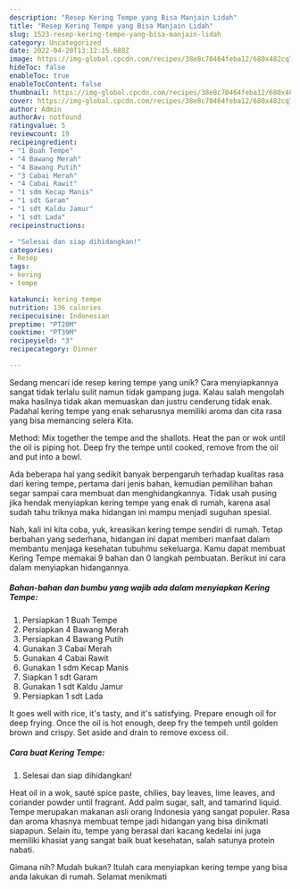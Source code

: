 ```yaml
---
description: "Resep Kering Tempe yang Bisa Manjain Lidah"
title: "Resep Kering Tempe yang Bisa Manjain Lidah"
slug: 1523-resep-kering-tempe-yang-bisa-manjain-lidah
category: Uncategorized
date: 2022-04-20T13:12:15.688Z
image: https://img-global.cpcdn.com/recipes/38e8c70464feba12/680x482cq70/kering-tempe-foto-resep-utama.jpg
hideToc: false
enableToc: true
enableTocContent: false
thumbnail: https://img-global.cpcdn.com/recipes/38e8c70464feba12/680x482cq70/kering-tempe-foto-resep-utama.jpg
cover: https://img-global.cpcdn.com/recipes/38e8c70464feba12/680x482cq70/kering-tempe-foto-resep-utama.jpg
author: Admin
authorAv: notfound
ratingvalue: 5
reviewcount: 19
recipeingredient:
- "1 Buah Tempe"
- "4 Bawang Merah"
- "4 Bawang Putih"
- "3 Cabai Merah"
- "4 Cabai Rawit"
- "1 sdm Kecap Manis"
- "1 sdt Garam"
- "1 sdt Kaldu Jamur"
- "1 sdt Lada"
recipeinstructions:

- "Selesai dan siap dihidangkan!"
categories:
- Resep
tags:
- kering
- tempe

katakunci: kering tempe 
nutrition: 136 calories
recipecuisine: Indonesian
preptime: "PT20M"
cooktime: "PT39M"
recipeyield: "3"
recipecategory: Dinner

---
```





Sedang mencari ide resep kering tempe yang unik? Cara menyiapkannya sangat tidak terlalu sulit namun tidak gampang juga. Kalau salah mengolah maka hasilnya tidak akan memuaskan dan justru cenderung tidak enak. Padahal kering tempe yang enak seharusnya memiliki aroma dan cita rasa yang bisa memancing selera Kita.





Method: Mix together the tempe and the shallots. Heat the pan or wok until the oil is piping hot. Deep fry the tempe until cooked, remove from the oil and put into a bowl.

Ada beberapa hal yang sedikit banyak berpengaruh terhadap kualitas rasa dari kering tempe, pertama dari jenis bahan, kemudian pemilihan bahan segar sampai cara membuat dan menghidangkannya. Tidak usah pusing jika hendak menyiapkan kering tempe yang enak di rumah, karena asal sudah tahu triknya maka hidangan ini mampu menjadi suguhan spesial.






Nah, kali ini kita coba, yuk, kreasikan kering tempe sendiri di rumah. Tetap berbahan yang sederhana, hidangan ini dapat memberi manfaat dalam membantu menjaga kesehatan tubuhmu sekeluarga. Kamu dapat membuat Kering Tempe memakai 9 bahan dan 0 langkah pembuatan. Berikut ini cara dalam menyiapkan hidangannya.

<!--inarticleads1-->

##### Bahan-bahan dan bumbu yang wajib ada dalam menyiapkan Kering Tempe:

1. Persiapkan 1 Buah Tempe
1. Persiapkan 4 Bawang Merah
1. Persiapkan 4 Bawang Putih
1. Gunakan 3 Cabai Merah
1. Gunakan 4 Cabai Rawit
1. Gunakan 1 sdm Kecap Manis
1. Siapkan 1 sdt Garam
1. Gunakan 1 sdt Kaldu Jamur
1. Persiapkan 1 sdt Lada


It goes well with rice, it&#39;s tasty, and it&#39;s satisfying. Prepare enough oil for deep frying. Once the oil is hot enough, deep fry the tempeh until golden brown and crispy. Set aside and drain to remove excess oil. 

<!--inarticleads2-->

##### Cara buat Kering Tempe:


1. Selesai dan siap dihidangkan!

Heat oil in a wok, sauté spice paste, chilies, bay leaves, lime leaves, and coriander powder until fragrant. Add palm sugar, salt, and tamarind liquid. Tempe merupakan makanan asli orang Indonesia yang sangat populer. Rasa dan aroma khasnya membuat tempe jadi hidangan yang bisa dinikmati siapapun. Selain itu, tempe yang berasal dari kacang kedelai ini juga memiliki khasiat yang sangat baik buat kesehatan, salah satunya protein nabati. 

Gimana nih? Mudah bukan? Itulah cara menyiapkan kering tempe yang bisa anda lakukan di rumah. Selamat menikmati
